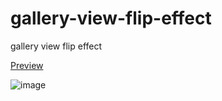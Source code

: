 # gallery-view-flip-effect
gallery view flip effect

<a href="https://sivaraj47.github.io/gallery-view-flip-effect/">Preview</a>


![image](https://github.com/sivaraj47/gallery-view-flip-effect/assets/9676262/b2273e1a-d955-43b5-9a5d-887585a82b7d)
